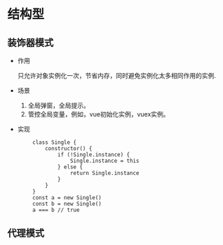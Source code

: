 # 结构型

## 装饰器模式
* 作用
    
    只允许对象实例化一次，节省内存，同时避免实例化太多相同作用的实例.
* 场景

    1. 全局弹窗，全局提示。
    2. 管控全局变量，例如，vue初始化实例，vuex实例。
* 实现
```
        class Single {
            constructor() { 
                if (!Single.instance) {
                    Single.instance = this
                } else {
                    return Single.instance
                }
            }
        }
        const a = new Single()
        const b = new Single()
        a === b // true
```
## 代理模式
